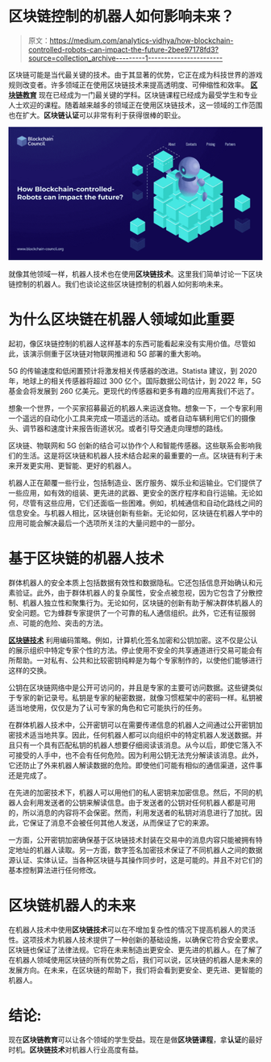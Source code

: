 # 区块链控制的机器人如何影响未来？

> 原文：<https://medium.com/analytics-vidhya/how-blockchain-controlled-robots-can-impact-the-future-2bee97178fd3?source=collection_archive---------1----------------------->

区块链可能是当代最关键的技术。由于其显著的优势，它正在成为科技世界的游戏规则改变者。许多领域正在使用区块链技术来提高透明度、可伸缩性和效率。 [**区块链教育**](https://www.blockchain-council.org/blockchain/why-blockchain-education-should-be-incorporated-into-colleges/) 现在已经成为一门最关键的学科。区块链课程已经成为最受学生和专业人士欢迎的课程。随着越来越多的领域正在使用区块链技术，这一领域的工作范围也在扩大。**区块链认证**可以非常有利于获得很棒的职业。

![](img/eeae7f99f1c2ea07339c773ab79aa8c7.png)

就像其他领域一样，机器人技术也在使用**区块链技术**。这里我们简单讨论一下区块链控制的机器人。我们也谈论这些区块链控制的机器人如何影响未来。

# 为什么区块链在机器人领域如此重要

起初，像区块链控制的机器人这样基本的东西可能看起来没有实用价值。尽管如此，该演示侧重于区块链对物联网推进和 5G 部署的重大影响。

5G 的传输速度和低闲置预计将激发相关传感器的改进。Statista 建议，到 2020 年，地球上的相关传感器将超过 300 亿个。国际数据公司估计，到 2022 年，5G 基金会将发展到 260 亿美元。更现代的传感器和更多有趣的应用离我们不远了。

想象一个世界，一个买家招募最近的机器人来运送食物。想象一下，一个专家利用一个遥远的自动化小工具来完成一项遥远的活动。或者自动车辆利用它们的摄像头、调节器和速度计来报告街道状况。或者引导交通走向理想的路线。

区块链、物联网和 5G 创新的结合可以协作个人和智能传感器。这些联系会影响我们的生活。这是将区块链和机器人技术结合起来的最重要的一点。区块链有利于未来开发更实用、更智能、更好的机器人。

机器人正在颠覆一些行业，包括制造业、医疗服务、娱乐业和运输业。它们提供了一些应用，如有效的组装、更先进的武器、更安全的医疗程序和自行运输。无论如何，尽管有这些应用，它们还面临一些困难。例如，机械通信和自动化路线之间的信息安全。与机器人相比，区块链创新有些新。无论如何，区块链在机器人学中的应用可能会解决最后一个选项所关注的大量问题中的一部分。

# 基于区块链的机器人技术

群体机器人的安全本质上包括数据有效性和数据隐私。它还包括信息开始确认和元素验证。此外，由于群体机器人的复杂属性，安全点被忽视，因为它包含了分散控制、机器人独立性和聚集行为。无论如何，区块链的创新有助于解决群体机器人的安全问题。它为蜂群专家提供了一个可靠的私人通信组织。此外，它还有征服弱点、可能的危险、突击的方法。

[**区块链技术**](https://www.blockchain-council.org/blockchain/what-is-blockchain-technology-and-how-does-it-work/) 利用编码策略。例如，计算机化签名加密和公钥加密。这不仅是公认的展示组织中特定专家个性的方法。停止使用不安全的共享通道进行交易可能会有所帮助。一对私有、公共和比较密钥纯粹是为每个专家制作的，以使他们能够进行这样的交换。

公钥在区块链网络中是公开可访问的，并且是专家的主要可访问数据。这些键类似于专家的新记录号。私钥是专家的秘密数据，就像习惯框架中的密码一样。私钥被适当地使用，仅仅是为了认可专家的角色和它可能执行的任务。

在群体机器人技术中，公开密钥可以在需要传递信息的机器人之间通过公开密钥加密技术适当地共享。因此，任何机器人都可以向组织中的特定机器人发送数据。并且只有一个具有匹配私钥的机器人想要仔细阅读该消息。从今以后，即使它落入不可接受的人手中，也不会有任何危险。因为利用公钥无法充分解读该消息。此外，它还防止了外来机器人解读数据的危险。即使他们可能有相似的通信渠道，这件事还是完成了。

在先进的加密技术下，机器人可以用他们的私人密钥来加密信息。然后，不同的机器人会利用发送者的公钥来解读信息。由于发送者的公钥对任何机器人都是可用的，所以消息的内容将不会保密。然而，利用发送者的私钥对消息进行了加扰。因此，它保证了消息不会被任何其他人发送，从而保证了它的来源。

一方面，公开密钥加密确保基于区块链技术封装在交易中的消息内容只能被拥有特定地址的机器人读取。另一方面，数字签名加密技术保证了不同机器人之间的数据源认证、实体认证。当各种区块链与其操作同步时，这是可能的。并且不对它们的基本控制算法进行任何修改。

# 区块链机器人的未来

在机器人技术中使用**区块链技术**可以在不增加复杂性的情况下提高机器人的灵活性。这项技术为机器人技术提供了一种创新的基础设施，以确保它符合安全要求。区块链也保证了法律法规。它将在未来制造出更安全、更先进的机器人。在了解了在机器人领域使用区块链的所有优势之后，我们可以说，区块链的机器人是未来的发展方向。在未来，在区块链的帮助下，我们将会看到更安全、更先进、更智能的机器人。

# 结论:

现在**区块链教育**可以让各个领域的学生受益。现在是做**区块链课程**，拿**认证**的最好时机。**区块链技术**对机器人行业高度有益。